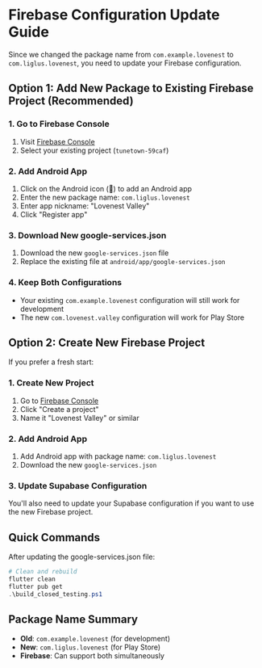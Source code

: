 # Firebase Configuration Update Guide

Since we changed the package name from `com.example.lovenest` to `com.liglus.lovenest`, you need to update your Firebase configuration.

## Option 1: Add New Package to Existing Firebase Project (Recommended)

### 1. Go to Firebase Console
1. Visit [Firebase Console](https://console.firebase.google.com/)
2. Select your existing project (`tunetown-59caf`)

### 2. Add Android App
1. Click on the Android icon (🤖) to add an Android app
2. Enter the new package name: `com.liglus.lovenest`
3. Enter app nickname: "Lovenest Valley"
4. Click "Register app"

### 3. Download New google-services.json
1. Download the new `google-services.json` file
2. Replace the existing file at `android/app/google-services.json`

### 4. Keep Both Configurations
- Your existing `com.example.lovenest` configuration will still work for development
- The new `com.lovenest.valley` configuration will work for Play Store

## Option 2: Create New Firebase Project

If you prefer a fresh start:

### 1. Create New Project
1. Go to [Firebase Console](https://console.firebase.google.com/)
2. Click "Create a project"
3. Name it "Lovenest Valley" or similar

### 2. Add Android App
1. Add Android app with package name: `com.liglus.lovenest`
2. Download the new `google-services.json`

### 3. Update Supabase Configuration
You'll also need to update your Supabase configuration if you want to use the new Firebase project.

## Quick Commands

After updating the google-services.json file:

```powershell
# Clean and rebuild
flutter clean
flutter pub get
.\build_closed_testing.ps1
```

## Package Name Summary

- **Old**: `com.example.lovenest` (for development)
- **New**: `com.liglus.lovenest` (for Play Store)
- **Firebase**: Can support both simultaneously

